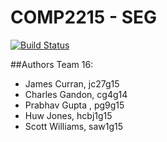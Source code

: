 # COMP2215 - SEG
[![Build Status](https://travis-ci.com/huwcbjones/COMP2211.svg?token=8VaRsJFHUoYzBdLRbJ2o&branch=master)](https://travis-ci.com/huwcbjones/COMP2211)

##Authors
Team 16:
* James	Curran, jc27g15
* Charles Gandon, cg4g14
* Prabhav Gupta	, pg9g15
* Huw Jones, hcbj1g15
* Scott Williams, saw1g15
